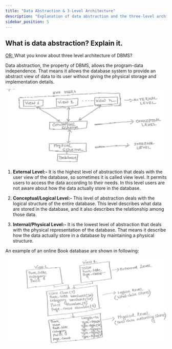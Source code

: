 ```yaml
---
title: "Data Abstraction & 3-Level Architecture"
description: "Explanation of data abstraction and the three-level architecture of DBMS."
sidebar_position: 5
---
```


## What is data abstraction? Explain it.

<u>OR: </u>What you know about three level architecture of DBMS?


Data abstraction, the property of DBMS, allows the program-data independence. That means it allows the database system to provide an abstract view of data to its user without giving the physical storage and implementation details.

![Data Abstraction Graph](./assets/data-abstraction.png)

1. **External Level:-** It is the highest level of abstraction that deals with the user view of the database, so sometimes it is called view level. It permits users to access the data according to their needs. In this level users are not aware about how the data actually store in the database.

2. **Conceptual/Logical Level:-** This level of abstraction deals with the logical structure of the entire database. This level describes what data are stored in the database, and it also describes the relationship among those data.

3. **Internal/Physical Level:-** It is the lowest level of abstraction that deals with the physical representation of the database. That means it describe how the data actually store in a database by maintaining a physical structure.

An example of an online Book database are shown in following:

![.](./assets/online-book-database.webp)